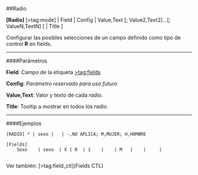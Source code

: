 ##Radio

**[Radio]** [>tag:mode] | Field | Config  | Value,Text [; Value2,Text2]...[; ValueN,TextN] [ | Title ]


Configurar las posibles selecciones de un campo definido como tipo de control **R** en fields.

- - -

####Parámetros

**Field**:
	Campo de la etiqueta [>tag:fields](Fields)

**Config**:
	*Parámetro reservado para uso futuro*

**Value,Text**:
	Valor y texto de cada *radio*.

**Title**:
	Tooltip a mostrar en todos los *radio*.

- - -

####Ejemplos

```
[RADIO] * | sexo |   | -,NO APLICA; M,MUJER; H,HOMBRE

[Fields]
    Sexo	| sexo	| X | R  | 1	|    | M   |	|     | 
    
```

Ver también:
	[>tag:field_ctl](Fields CTL)
   